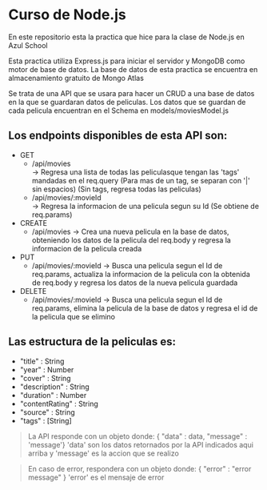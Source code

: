 # Curso de Node.js

En este repositorio esta la practica que hice para la clase de Node.js en Azul School

Esta practica utiliza Express.js para iniciar el servidor y MongoDB como motor de base de datos.
La base de datos de esta practica se encuentra en almacenamiento gratuito de Mongo Atlas

Se trata de una API que se usara para hacer un CRUD a una base de datos en la que se guardaran datos de peliculas. Los datos que se guardan de cada pelicula encuentran en el Schema en models/moviesModel.js


      
## Los endpoints disponibles de esta API son: 
- GET
    * /api/movies  
          -> Regresa una lista de todas las peliculasque tengan las 'tags' mandadas en el req.query (Para mas de un tag, se separan con '|' sin espacios) (Sin tags, regresa todas las peliculas)
    * /api/movies/:movieId  
          -> Regresa la informacion de una pelicula segun su Id (Se obtiene de req.params)
- CREATE
    * /api/movies
          -> Crea una nueva pelicula en la base de datos, obteniendo los datos de la pelicula del req.body y regresa la informacion de la pelicula creada
- PUT
    * /api/movies/:movieId
          -> Busca una pelicula segun el Id de req.params, actualiza la informacion de la pelicula con la obtenida de req.body y regresa los datos de la nueva pelicula guardada
- DELETE
    * /api/movies/:movieId
          -> Busca una pelicula segun el Id de req.params, elimina la pelicula de la base de datos y regresa el id de la pelicula que se elimino
  
## Las estructura de la peliculas es:
- "title" : String
- "year" : Number
- "cover" : String
- "description" : String
- "duration" : Number
- "contentRating" : String
- "source" : String
- "tags" : [String]


> La API responde con un objeto donde:
> { "data" : data, "message" : 'message'}
> 'data' son los datos retornados por la API indicados aqui arriba y 'message' es la accion que se realizo

> En caso de error, respondera con un objeto donde:
> { "error" : "error message" }
> 'error' es el mensaje de error
